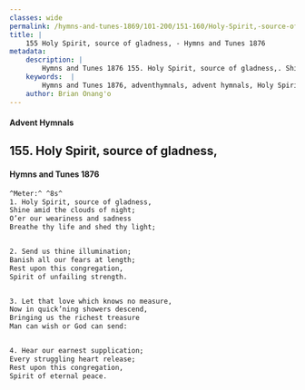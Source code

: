 ```yaml
---
classes: wide
permalink: /hymns-and-tunes-1869/101-200/151-160/Holy-Spirit,-source-of-gladness,/
title: |
    155 Holy Spirit, source of gladness, - Hymns and Tunes 1876
metadata:
    description: |
        Hymns and Tunes 1876 155. Holy Spirit, source of gladness,. Shine amid the clouds of night; O’er our weariness and sadness Breathe thy life and shed thy light; 
    keywords:  |
        Hymns and Tunes 1876, adventhymnals, advent hymnals, Holy Spirit, source of gladness,, Shine amid the clouds of night;, 
    author: Brian Onang'o
---
```


#### Advent Hymnals
## 155. Holy Spirit, source of gladness,
####  Hymns and Tunes 1876

```txt
^Meter:^ ^8s^
1. Holy Spirit, source of gladness,
Shine amid the clouds of night;
O’er our weariness and sadness
Breathe thy life and shed thy light;


2. Send us thine illumination;
Banish all our fears at length;
Rest upon this congregation,
Spirit of unfailing strength.


3. Let that love which knows no measure,
Now in quick’ning showers descend,
Bringing us the richest treasure
Man can wish or God can send:


4. Hear our earnest supplication;
Every struggling heart release;
Rest upon this congregation,
Spirit of eternal peace.
```